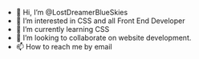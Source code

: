 - 👋 Hi, I’m @LostDreamerBlueSkies
- 👀 I’m interested in CSS and all Front End Developer 
- 🌱 I’m currently learning CSS
- 💞️ I’m looking to collaborate on website development.
- 📫 How to reach me by email 

<!---
LostDreamerBlueSkies/LostDreamerBlueSkies is a ✨ special ✨ repository because its `README.md` (this file) appears on your GitHub profile.
You can click the Preview link to take a look at your changes.
--->
